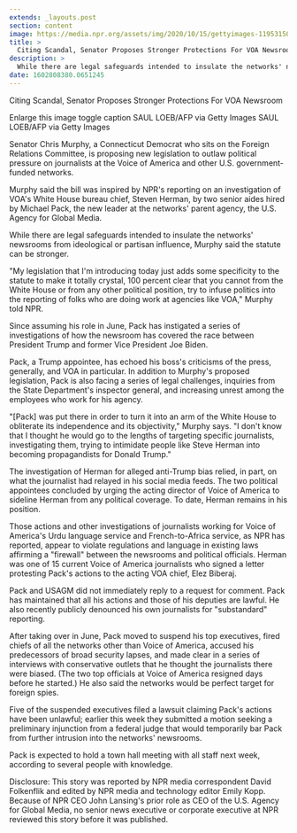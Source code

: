 ```yaml
--- 
extends: _layouts.post 
section: content 
image: https://media.npr.org/assets/img/2020/10/15/gettyimages-1195315030_wide-0b9a7ef9a7ac5e25ff1b51281947cd870ae03e26.jpg?s=1400 
title: > 
  Citing Scandal, Senator Proposes Stronger Protections For VOA Newsroom 
description: > 
  While there are legal safeguards intended to insulate the networks' newsrooms from ideological or partisan influence, Murphy said the statute can be stronger.Pack, a Trump appointee, has echoed his boss's criticisms of the press, generally, and VOA in particular.The two political appointees concluded by urging the acting director of Voice of America to sideline Herman from any political coverage.Herman was one of 15 current Voice of America journalists who signed a letter protesting Pack's actions to the acting VOA chief, Elez Biberaj.Disclosure: This story was reported by NPR media correspondent David Folkenflik and edited by NPR media and technology editor Emily Kopp. 
date: 1602808380.0651245 
--- 
```

Citing Scandal, Senator Proposes Stronger Protections For VOA Newsroom

Enlarge this image toggle caption SAUL LOEB/AFP via Getty Images SAUL LOEB/AFP via Getty Images

Senator Chris Murphy, a Connecticut Democrat who sits on the Foreign Relations Committee, is proposing new legislation to outlaw political pressure on journalists at the Voice of America and other U.S. government-funded networks.

Murphy said the bill was inspired by NPR's reporting on an investigation of VOA's White House bureau chief, Steven Herman, by two senior aides hired by Michael Pack, the new leader at the networks' parent agency, the U.S. Agency for Global Media.

While there are legal safeguards intended to insulate the networks' newsrooms from ideological or partisan influence, Murphy said the statute can be stronger.

"My legislation that I'm introducing today just adds some specificity to the statute to make it totally crystal, 100 percent clear that you cannot from the White House or from any other political position, try to infuse politics into the reporting of folks who are doing work at agencies like VOA," Murphy told NPR.

Since assuming his role in June, Pack has instigated a series of investigations of how the newsroom has covered the race between President Trump and former Vice President Joe Biden.

Pack, a Trump appointee, has echoed his boss's criticisms of the press, generally, and VOA in particular. In addition to Murphy's proposed legislation, Pack is also facing a series of legal challenges, inquiries from the State Department's inspector general, and increasing unrest among the employees who work for his agency.

"[Pack] was put there in order to turn it into an arm of the White House to obliterate its independence and its objectivity," Murphy says. "I don't know that I thought he would go to the lengths of targeting specific journalists, investigating them, trying to intimidate people like Steve Herman into becoming propagandists for Donald Trump."

The investigation of Herman for alleged anti-Trump bias relied, in part, on what the journalist had relayed in his social media feeds. The two political appointees concluded by urging the acting director of Voice of America to sideline Herman from any political coverage. To date, Herman remains in his position.

Those actions and other investigations of journalists working for Voice of America's Urdu language service and French-to-Africa service, as NPR has reported, appear to violate regulations and language in existing laws affirming a "firewall" between the newsrooms and political officials. Herman was one of 15 current Voice of America journalists who signed a letter protesting Pack's actions to the acting VOA chief, Elez Biberaj.

Pack and USAGM did not immediately reply to a request for comment. Pack has maintained that all his actions and those of his deputies are lawful. He also recently publicly denounced his own journalists for "substandard" reporting.

After taking over in June, Pack moved to suspend his top executives, fired chiefs of all the networks other than Voice of America, accused his predecessors of broad security lapses, and made clear in a series of interviews with conservative outlets that he thought the journalists there were biased. (The two top officials at Voice of America resigned days before he started.) He also said the networks would be perfect target for foreign spies.

Five of the suspended executives filed a lawsuit claiming Pack's actions have been unlawful; earlier this week they submitted a motion seeking a preliminary injunction from a federal judge that would temporarily bar Pack from further intrusion into the networks' newsrooms.

Pack is expected to hold a town hall meeting with all staff next week, according to several people with knowledge.

Disclosure: This story was reported by NPR media correspondent David Folkenflik and edited by NPR media and technology editor Emily Kopp. Because of NPR CEO John Lansing's prior role as CEO of the U.S. Agency for Global Media, no senior news executive or corporate executive at NPR reviewed this story before it was published.